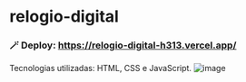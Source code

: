 # relogio-digital
### :magic_wand: Deploy: https://relogio-digital-h313.vercel.app/
Tecnologias utilizadas: HTML, CSS e JavaScript.
![image](https://github.com/jadynapessoa/relogio-digital/assets/121054946/50296068-0fcf-49ea-8cfe-fd100f587348)

